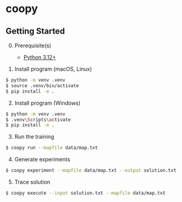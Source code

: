 # coopy

## Getting Started
0. Prerequisite(s)
    - [Python 3.12+](https://www.python.org/)

1. Install program (macOS, Linux)
```sh
$ python -m venv .venv
$ source .venv/bin/activate
$ pip install -e .
```

2. Install program (Windows)
```sh
$ python -m venv .venv
$ .venv\Scripts\activate
$ pip install -e .
```

3. Run the training
```sh
$ coopy run --mapfile data/map.txt
```

4. Generate experiments
```sh
$ coopy experiment --mapfile data/map.txt --output solution.txt
```

5. Trace solution
```sh
$ coopy execute --input solution.txt --mapfile data/map.txt
```
